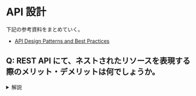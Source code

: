# API 設計

<!-- START doctoc -->
<!-- END doctoc -->

下記の参考資料をまとめていく。

- [API Design Patterns and Best Practices](https://www.moesif.com/blog/api-guide/api-design-guidelines/)

## Q: REST API にて、ネストされたリソースを表現する際のメリット・デメリットは何でしょうか。

<details>
<summary>解説</summary>
<div>

### なぜネストされたリソースを設計する方法を使うべきなのか

ここでは以下のような API を考える。

```bash
# ネストされたリソース
/posts/:postId/comments/:commentId
/users/:userId/articles/:articleId

# フラットなリソース
/comments/:commentId
/articles/:articleId
```

この設計の利点の 1 つは、可読性にある。

リソースの URL をネストすることで、あるリソースが別のリソースに所属していることを表現することができる。

これはデータモデルが階層的である必要はない。例えば Github ではあるユーザーが複数のリポジトリにコントリビュートしたり、その反対にあるリポジトリには様々なユーザーからのコントリビュートが存在している。

これは階層構造ではなく、多対多の構造であるが、下記のエンドポイントをどちらか一方しか知らなかった場合、データモデルが多対多であることはわからない。

```bash
# ユーザーのサブリソースにリポジトリが存在する
/users/:userId/repos

# リポジトリのサブリソースにユーザーが存在する
/repos/:repoId/users
```

### なぜネストされたリソースを設計する方法を使うべきではないのか

この設計の欠点の 1 点目は、リソース間に多くの関係がある複雑なシステムにおいて、URL が長くなってしまう可能性がある点である。

```bash
# 顧客があるプロジェクトにおいて、製品を複数注文した場合の 1 製品のデータを取得したい
/customers/:customerId/projects/:projectId/orders/:orderId/lines/:lineId
```

この問題は各リソースを識別するための ID が長くなれば、より深刻になってしまう。

---

この設計の欠点の 2 点目は、冗長なエンドポイントを作成してしまう点である。

例えば、多対多構造の Github の API で、あるユーザーのコントリビューションを取得したい場合や、あるリポジトリのコントリビューションを取得したい場合、URL のネストを採用した場合には下記のように 2 つのエンドポイントを作成する必要がある。

```bash
# 2 ステップでコントリビューションを取得しなければいけない
/users/:userId/repositories
/repositories/repositoryId/contributors
```

ネストを採用しない場合、コントリビューション用のルートリソースを 1 つ定義して、クエリパラメータとしてフィルタリングを実行すれば、1 つのエンドポイントで実現することが可能となる。

```bash
/contributions?userName=:userName&repositoryName=:repositoryName
```

またこのリソースを使って、関係性を変更するための `PUT` や `POST` を定義することも可能となる。

つまり上記のようなユースケースの場合にネストされた URL を使用すると、エンドポイントの表面を増加させてしまうことによる管理コストの増加や、同じ表現を複数のエンドポイントから返してしまうキャッシングの問題にも繋がってしまう。

---

この設計の欠点の 3 点目は、データベースへの複数回のクエリが発行されてしまう点である。

例えば下記のようなエンドポイントを考える。

```bash
/blogs/X/articles/Y/comments/Z
```

この場合、下記のような手順でデータベースへのアクセスが発生してしまい、`N + 1` 問題を引き起こしてしまう可能性がある。

- `X` という ID のブログは存在しているのか
- `X` という ID のブログに紐づく、`Y` という ID の記事は存在しているのか
- `X` という ID のブログに紐づく、`Y` という ID の記事に紐づく、`Z` というコメントは存在しているのか

この問題は、コメントをルートリソースとして表現し、データを取得する際にはクエリパラメータで表現すればいい。

---

この設計の欠点の 4 点目は、URL からユーザー情報が漏れてしまうセキュリティ上の懸念である。

例えば以下のような URL を考える。

```bash
/users/:userName/image/:imageId
```

この URL は、第三者が API からリソースを要求する権限を持っていなくても潜在的に公開されてしまうため、URL からどのようなユーザーがどのような画像をアップロードしているのかわかってしまう。

---

この設計の欠点の 5 点目は、リソースの関係性を変更した際の、エンドポイントの変更コストが高くなってしまう点である。

たいていの場合、API のバージョンを上げたとしても古い API へのリンクが機能しなくならないように、URL を保守しておく必要があります。

この際に以下のようなエンドポイントを定義している場合、製品と所有者の関係性を逆転させた際に、URL を変更することが難しくなる。

```bash
/owners/key/products/1234
/owners/xing/products/1234
```

この場合に、製品をルートリソースにするような変更をすると、保守のコストが増加してしまう。

```bash
/products/1234
```

この場合に、下記のように所有を表現するルートリソースを定義しておけば、クエリパラメータを変更することで、どちらの関係性も表現することができる。

```bash
/posessions?owner=kay&product=1234
```

</div>
</details>

